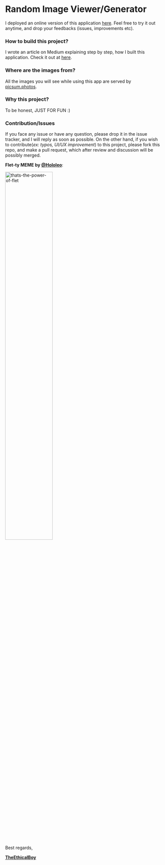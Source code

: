 # Random Image Viewer/Generator

I deployed an online version of this application [here](https://random-image-generator.henrindonko.repl.co). Feel free to try it out anytime, and drop your feedbacks (issues, improvements etc).

[//]: # (![image]&#40;https://user-images.githubusercontent.com/98978078/211143358-57a220f3-5928-482e-925d-2c94cd1ffd62.png&#41;)

### How to build this project?
I wrote an article on Medium explaining step by step, how I built this application. Check it out at [here](https://ndonkohenri.medium.com/building-a-random-image-generator-flutter-app-with-the-flet-python-framework-ecfe8b5daaf8).

### Where are the images from?
All the images you will see while using this app are served by [picsum.photos](https://picsum.photos).

### Why this project?
To be honest, JUST FOR FUN :) 

### Contribution/Issues
If you face any issue or have any question, please drop it in the issue tracker, and I will reply as soon as possible.
On the other hand, if you wish to contribute(_ex: typos, UI/UX improvement_) to this project, please fork this repo, and make a pull request, which after review and discussion will be possibly merged.

**Flet-ty MEME by [@Hololeo](https://github.com/hololeo)**:

<img src="https://user-images.githubusercontent.com/98978078/195565736-170f1aea-ed0b-433c-ab2d-3a34d23a6994.jpeg" alt="thats-the-power-of-flet" width=55% align="center">


Best regards,

<u>**TheEthicalBoy**</u>

